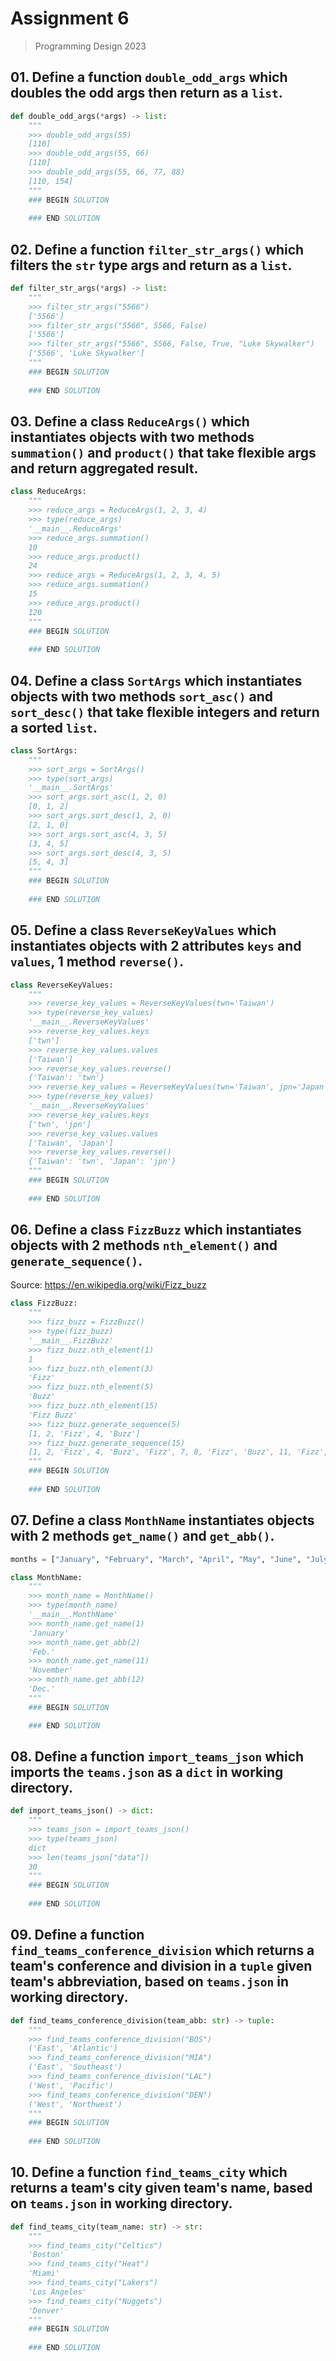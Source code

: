 # Assignment 6

> Programming Design 2023

## 01. Define a function `double_odd_args` which doubles the odd args then return as a `list`.

```python
def double_odd_args(*args) -> list:
    """
    >>> double_odd_args(55)
    [110]
    >>> double_odd_args(55, 66)
    [110]
    >>> double_odd_args(55, 66, 77, 88)
    [110, 154]
    """
    ### BEGIN SOLUTION
    
    ### END SOLUTION
```

## 02. Define a function `filter_str_args()` which filters the `str` type args and return as a `list`.

```python
def filter_str_args(*args) -> list:
    """
    >>> filter_str_args("5566")
    ['5566']
    >>> filter_str_args("5566", 5566, False)
    ['5566']
    >>> filter_str_args("5566", 5566, False, True, "Luke Skywalker")
    ['5566', 'Luke Skywalker']
    """
    ### BEGIN SOLUTION
    
    ### END SOLUTION
```

## 03. Define a class `ReduceArgs()` which instantiates objects with two methods `summation()` and `product()` that take flexible args and return aggregated result.

```python
class ReduceArgs:
    """
    >>> reduce_args = ReduceArgs(1, 2, 3, 4)
    >>> type(reduce_args)
    '__main__.ReduceArgs'
    >>> reduce_args.summation()
    10
    >>> reduce_args.product()
    24
    >>> reduce_args = ReduceArgs(1, 2, 3, 4, 5)
    >>> reduce_args.summation()
    15
    >>> reduce_args.product()
    120
    """
    ### BEGIN SOLUTION
    
    ### END SOLUTION
```

## 04. Define a class `SortArgs` which instantiates objects with two methods `sort_asc()` and `sort_desc()` that take flexible integers and return a sorted `list`.

```python
class SortArgs:
    """
    >>> sort_args = SortArgs()
    >>> type(sort_args)
    '__main__.SortArgs'
    >>> sort_args.sort_asc(1, 2, 0)
    [0, 1, 2]
    >>> sort_args.sort_desc(1, 2, 0)
    [2, 1, 0]
    >>> sort_args.sort_asc(4, 3, 5)
    [3, 4, 5]
    >>> sort_args.sort_desc(4, 3, 5)
    [5, 4, 3]
    """
    ### BEGIN SOLUTION
    
    ### END SOLUTION
```

## 05. Define a class `ReverseKeyValues` which instantiates objects with 2 attributes `keys` and `values`, 1 method `reverse()`.

```python
class ReverseKeyValues:
    """
    >>> reverse_key_values = ReverseKeyValues(twn='Taiwan')
    >>> type(reverse_key_values)
    '__main__.ReverseKeyValues'
    >>> reverse_key_values.keys
    ['twn']
    >>> reverse_key_values.values
    ['Taiwan']
    >>> reverse_key_values.reverse()
    {'Taiwan': 'twn'}
    >>> reverse_key_values = ReverseKeyValues(twn='Taiwan', jpn='Japan')
    >>> type(reverse_key_values)
    '__main__.ReverseKeyValues'
    >>> reverse_key_values.keys
    ['twn', 'jpn']
    >>> reverse_key_values.values
    ['Taiwan', 'Japan']
    >>> reverse_key_values.reverse()
    {'Taiwan': 'twn', 'Japan': 'jpn'}
    """
    ### BEGIN SOLUTION
    
    ### END SOLUTION
```

## 06. Define a class `FizzBuzz` which instantiates objects with 2 methods `nth_element()` and `generate_sequence()`.

Source: <https://en.wikipedia.org/wiki/Fizz_buzz>

```python
class FizzBuzz:
    """
    >>> fizz_buzz = FizzBuzz()
    >>> type(fizz_buzz)
    '__main__.FizzBuzz'
    >>> fizz_buzz.nth_element(1)
    1
    >>> fizz_buzz.nth_element(3)
    'Fizz'
    >>> fizz_buzz.nth_element(5)
    'Buzz'
    >>> fizz_buzz.nth_element(15)
    'Fizz Buzz'
    >>> fizz_buzz.generate_sequence(5)
    [1, 2, 'Fizz', 4, 'Buzz']
    >>> fizz_buzz.generate_sequence(15)
    [1, 2, 'Fizz', 4, 'Buzz', 'Fizz', 7, 8, 'Fizz', 'Buzz', 11, 'Fizz', 13, 14, 'Fizz Buzz']
    """
    ### BEGIN SOLUTION
    
    ### END SOLUTION
```

## 07. Define a class `MonthName` instantiates objects with 2 methods `get_name()` and `get_abb()`.

```python
months = ["January", "February", "March", "April", "May", "June", "July", "August", "September", "October", "November", "December"]
```

```python
class MonthName:
    """
    >>> month_name = MonthName()
    >>> type(month_name)
    '__main__.MonthName'
    >>> month_name.get_name(1)
    'January'
    >>> month_name.get_abb(2)
    'Feb.'
    >>> month_name.get_name(11)
    'November'
    >>> month_name.get_abb(12)
    'Dec.'
    """
    ### BEGIN SOLUTION

    ### END SOLUTION
```

## 08. Define a function `import_teams_json` which imports the `teams.json` as a `dict` in working directory.

```python
def import_teams_json() -> dict:
    """
    >>> teams_json = import_teams_json()
    >>> type(teams_json)
    dict
    >>> len(teams_json["data"])
    30
    """
    ### BEGIN SOLUTION
    
    ### END SOLUTION
```

## 09. Define a function `find_teams_conference_division` which returns a team's conference and division in a `tuple` given team's abbreviation, based on `teams.json` in working directory.

```python
def find_teams_conference_division(team_abb: str) -> tuple:
    """
    >>> find_teams_conference_division("BOS")
    ('East', 'Atlantic')
    >>> find_teams_conference_division("MIA")
    ('East', 'Southeast')
    >>> find_teams_conference_division("LAL")
    ('West', 'Pacific')
    >>> find_teams_conference_division("DEN")
    ('West', 'Northwest')
    """
    ### BEGIN SOLUTION
    
    ### END SOLUTION
```

## 10. Define a function `find_teams_city` which returns a team's city given team's name, based on `teams.json` in working directory.

```python
def find_teams_city(team_name: str) -> str:
    """
    >>> find_teams_city("Celtics")
    'Boston'
    >>> find_teams_city("Heat")
    'Miami'
    >>> find_teams_city("Lakers")
    'Los Angeles'
    >>> find_teams_city("Nuggets")
    'Denver'
    """
    ### BEGIN SOLUTION
    
    ### END SOLUTION
```
